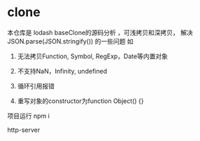 # clone
本仓库是 lodash baseClone的源码分析 ，可浅拷贝和深拷贝， 解决JSON.parse(JSON.stringify()) 的一些问题 如

1. 无法拷贝Function, Symbol, RegExp，Date等内置对象

2. 不支持NaN，Infinity, undefined

3. 循环引用报错

4. 重写对象的constructor为function Object() {}


项目运行
npm i

http-server

